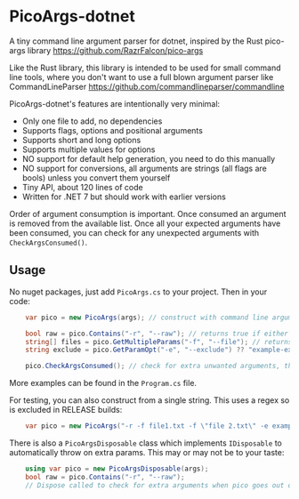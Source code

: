 # PicoArgs-dotnet
A tiny command line argument parser for dotnet, inspired by the Rust pico-args library https://github.com/RazrFalcon/pico-args

Like the Rust library, this library is intended to be used for small command line tools, where you don't want to use a full blown argument parser like CommandLineParser https://github.com/commandlineparser/commandline

PicoArgs-dotnet's features are intentionally very minimal:

- Only one file to add, no dependencies
- Supports flags, options and positional arguments
- Supports short and long options
- Supports multiple values for options
- NO support for default help generation, you need to do this manually
- NO support for conversions, all arguments are strings (all flags are bools) unless you convert them yourself
- Tiny API, about 120 lines of code
- Written for .NET 7 but should work with earlier versions

Order of argument consumption is important. Once consumed an argument is removed from the available list. Once all your expected arguments have been consumed, you can check for any unexpected arguments with ```CheckArgsConsumed()```.

## Usage
No nuget packages, just add ```PicoArgs.cs``` to your project. Then in your code:

```csharp
	var pico = new PicoArgs(args); // construct with command line arguments string[]

	bool raw = pico.Contains("-r", "--raw"); // returns true if either flag is present
	string[] files = pico.GetMultipleParams("-f", "--file"); // returns string[] with zero length if none found
	string exclude = pico.GetParamOpt("-e", "--exclude") ?? "example-exclude"; // specifying a default

	pico.CheckArgsConsumed(); // check for extra unwanted arguments, throw is any are left over

```

More examples can be found in the ```Program.cs``` file.

For testing, you can also construct from a single string. This uses a regex so is excluded in RELEASE builds:

```csharp
    var pico = new PicoArgs("-r -f file1.txt -f \"file 2.txt\" -e example-exclude");
```

There is also a ```PicoArgsDisposable``` class which implements ```IDisposable``` to automatically throw on extra params. This may or may not be to your taste:

```csharp
    using var pico = new PicoArgsDisposable(args);
    bool raw = pico.Contains("-r", "--raw");
    // Dispose called to check for extra arguments when pico goes out of scope
```
